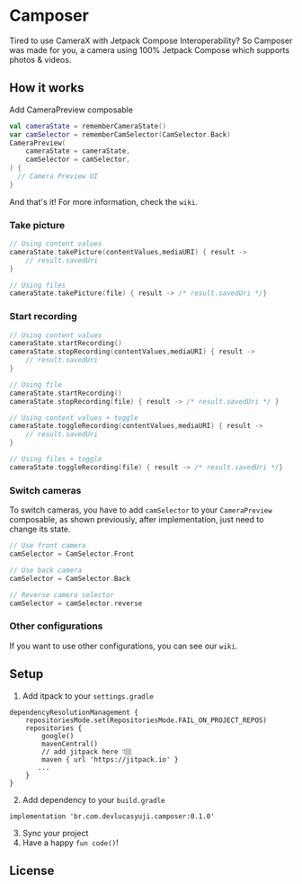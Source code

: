 # Camposer

Tired to use CameraX with Jetpack Compose Interoperability? So Camposer was made for you, a camera using 100% Jetpack Compose which supports photos & videos.

## How it works

Add CameraPreview composable

```Kotlin
val cameraState = rememberCameraState()
var camSelector = rememberCamSelector(CamSelector.Back)
CameraPreview(
	cameraState = cameraState,
	camSelector = camSelector,
) {
  // Camera Preview UI
}
```

And that's it! For more information, check the `wiki`.

### Take picture

```Kotlin
// Using content values
cameraState.takePicture(contentValues,mediaURI) { result -> 
	// result.savedUri
}

// Using files
cameraState.takePicture(file) { result -> /* result.savedUri */}
```

### Start recording

```Kotlin
// Using content values
cameraState.startRecording()
cameraState.stopRecording(contentValues,mediaURI) { result -> 
	// result.savedUri 
}

// Using file
cameraState.startRecording()
cameraState.stopRecording(file) { result -> /* result.savedUri */ }

// Using content values + toggle
cameraState.toggleRecording(contentValues,mediaURI) { result -> 
	// result.savedUri
}

// Using files + toggle
cameraState.toggleRecording(file) { result -> /* result.savedUri */}
```

### Switch cameras

To switch cameras, you have to add `camSelector` to your `CameraPreview` composable, as shown previously, after implementation, just need to change its state.

```Kotlin
// Use front camera
camSelector = CamSelector.Front

// Use back camera
camSelector = CamSelector.Back

// Reverse camera selector
camSelector = camSelector.reverse
```

###  Other configurations

If you want to use other configurations, you can see our `wiki`.

## Setup

1. Add itpack to your `settings.gradle`
```
dependencyResolutionManagement {
    repositoriesMode.set(RepositoriesMode.FAIL_ON_PROJECT_REPOS)
    repositories {
        google()
        mavenCentral()
        // add jitpack here 👇🏽
        maven { url 'https://jitpack.io' }
       ...
    }
}
```
2. Add dependency to your `build.gradle`

```
implementation 'br.com.devlucasyuji.camposer:0.1.0'
```
3. Sync your project
4. Have a happy `fun code()`!

##  License